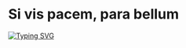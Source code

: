 # Si vis pacem, para bellum
[![Typing SVG](https://readme-typing-svg.herokuapp.com?font=Fira+Code&pause=1000&color=F7F7F7&random=false&width=435&lines=Hello)](https://git.io/typing-svg)
